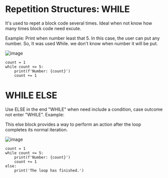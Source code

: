 # Repetition Structures: WHILE

It's used to repet a block code several times. Ideal when not know how many times block code need excute.

Example: Print when number least that 5. In this case, the user can put any number. So, It was used While. we don't know when number it will be put.

![image](https://github.com/user-attachments/assets/2475ab7a-4e96-4293-b0af-d3297897cb54)

```
count = 1
while count <= 5:
    print(f'Number: {count}')
    count += 1
```

# WHILE ELSE

Use ELSE in the end "WHILE" when need include a condition, case outcome not enter "WHILE". Example:

This else block provides a way to perform an action after the loop completes its normal iteration.

![image](https://github.com/user-attachments/assets/9c333ea2-6f30-4536-a298-91df348214b2)

```
count = 1
while count <= 5:
    print(f'Number: {count}')
    count += 1
else:
    print('The loop has finished.')
```
